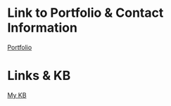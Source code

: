# Link to Portfolio & Contact Information
[Portfolio](https://schlangens.github.io/)
# Links & KB
[My KB](https://schlangens.github.io/knowledge-base/)<br />


